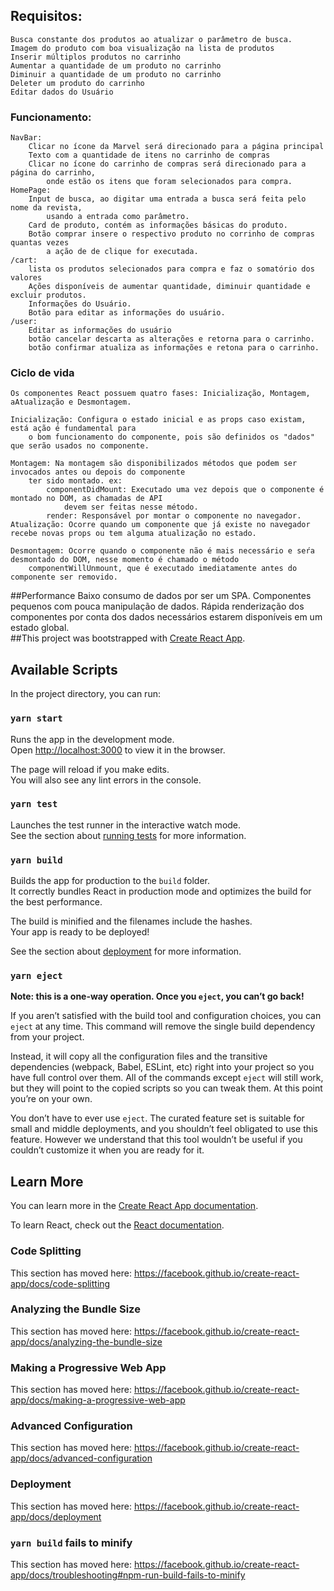## Requisitos:
    Busca constante dos produtos ao atualizar o parâmetro de busca.
    Imagem do produto com boa visualização na lista de produtos
    Inserir múltiplos produtos no carrinho
    Aumentar a quantidade de um produto no carrinho
    Diminuir a quantidade de um produto no carrinho
    Deleter um produto do carrinho
    Editar dados do Usuário
### Funcionamento:
    NavBar:
        Clicar no ícone da Marvel será direcionado para a página principal
        Texto com a quantidade de itens no carrinho de compras
        Clicar no ícone do carrinho de compras será direcionado para a página do carrinho,
            onde estão os itens que foram selecionados para compra.
    HomePage:
        Input de busca, ao digitar uma entrada a busca será feita pelo nome da revista,
            usando a entrada como parâmetro.
        Card de produto, contém as informações básicas do produto.
        Botão comprar insere o respectivo produto no corrinho de compras quantas vezes
            a ação de de clique for executada.
    /cart:
        lista os produtos selecionados para compra e faz o somatório dos valores
        Ações disponíveis de aumentar quantidade, diminuir quantidade e excluir produtos.
        Informações do Usuário.
        Botão para editar as informações do usuário.
    /user:
        Editar as informações do usuário
        botão cancelar descarta as alterações e retorna para o carrinho.
        botão confirmar atualiza as informações e retona para o carrinho.    
### Ciclo de vida
    Os componentes React possuem quatro fases: Inicialização, Montagem, aAtualização e Desmontagem.
    
    Inicialização: Configura o estado inicial e as props caso existam, está ação é fundamental para
        o bom funcionamento do componente, pois são definidos os "dados" que serão usados no componente.
        
    Montagem: Na montagem são disponibilizados métodos que podem ser invocados antes ou depois do componente
        ter sido montado. ex: 
            componentDidMount: Executado uma vez depois que o componente é montado no DOM, as chamadas de API
                devem ser feitas nesse método.
            render: Responsável por montar o componente no navegador.        
    Atualização: Ocorre quando um componente que já existe no navegador recebe novas props ou tem alguma atualização no estado.
    
    Desmontagem: Ocorre quando o componente não é mais necessário e seŕa desmontado do DOM, nesse momento é chamado o método
        componentWillUnmount, que é executado imediatamente antes do componente ser removido.
##Performance
    Baixo consumo de dados por ser um SPA.
    Componentes pequenos com pouca manipulação de dados.
    Rápida renderização dos componentes por conta dos dados necessários estarem disponíveis em um estado global.         
##This project was bootstrapped with [Create React App](https://github.com/facebook/create-react-app).

## Available Scripts

In the project directory, you can run:

### `yarn start`

Runs the app in the development mode.<br />
Open [http://localhost:3000](http://localhost:3000) to view it in the browser.

The page will reload if you make edits.<br />
You will also see any lint errors in the console.

### `yarn test`

Launches the test runner in the interactive watch mode.<br />
See the section about [running tests](https://facebook.github.io/create-react-app/docs/running-tests) for more information.

### `yarn build`

Builds the app for production to the `build` folder.<br />
It correctly bundles React in production mode and optimizes the build for the best performance.

The build is minified and the filenames include the hashes.<br />
Your app is ready to be deployed!

See the section about [deployment](https://facebook.github.io/create-react-app/docs/deployment) for more information.

### `yarn eject`

**Note: this is a one-way operation. Once you `eject`, you can’t go back!**

If you aren’t satisfied with the build tool and configuration choices, you can `eject` at any time. This command will remove the single build dependency from your project.

Instead, it will copy all the configuration files and the transitive dependencies (webpack, Babel, ESLint, etc) right into your project so you have full control over them. All of the commands except `eject` will still work, but they will point to the copied scripts so you can tweak them. At this point you’re on your own.

You don’t have to ever use `eject`. The curated feature set is suitable for small and middle deployments, and you shouldn’t feel obligated to use this feature. However we understand that this tool wouldn’t be useful if you couldn’t customize it when you are ready for it.

## Learn More

You can learn more in the [Create React App documentation](https://facebook.github.io/create-react-app/docs/getting-started).

To learn React, check out the [React documentation](https://reactjs.org/).

### Code Splitting

This section has moved here: https://facebook.github.io/create-react-app/docs/code-splitting

### Analyzing the Bundle Size

This section has moved here: https://facebook.github.io/create-react-app/docs/analyzing-the-bundle-size

### Making a Progressive Web App

This section has moved here: https://facebook.github.io/create-react-app/docs/making-a-progressive-web-app

### Advanced Configuration

This section has moved here: https://facebook.github.io/create-react-app/docs/advanced-configuration

### Deployment

This section has moved here: https://facebook.github.io/create-react-app/docs/deployment

### `yarn build` fails to minify

This section has moved here: https://facebook.github.io/create-react-app/docs/troubleshooting#npm-run-build-fails-to-minify
